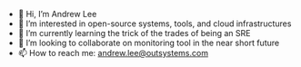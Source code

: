 - 👋 Hi, I’m Andrew Lee
- 👀 I’m interested in open-source systems, tools, and cloud infrastructures
- 🌱 I’m currently learning the trick of the trades of being an SRE
- 💞️ I’m looking to collaborate on monitoring tool in the near short future
- 📫 How to reach me: andrew.lee@outsystems.com

<!---
andrewleeosadw/andrewleeosadw is a ✨ special ✨ repository because its `README.md` (this file) appears on your GitHub profile.
You can click the Preview link to take a look at your changes.
--->
